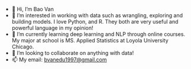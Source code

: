 - 👋 Hi, I’m Bao Van
- 👀 I’m interested in working with data such as wrangling, exploring and building models. I love Python, and R. They both are very useful and powerful language in my opinion! 
- 🌱 I’m currently learning deep learning and NLP through online courses. My major at school is MS. Applied Statistics at Loyola University Chicago.
- 💞️ I’m looking to collaborate on anything with data!
- 📫 My email: bvanedu1997@gmail.com

<!---
bvanPython97/bvanPython97 is a ✨ special ✨ repository because its `README.md` (this file) appears on your GitHub profile.
You can click the Preview link to take a look at your changes.
--->
